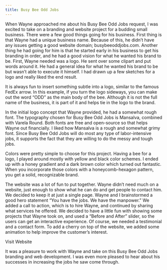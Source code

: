 ```yaml
---
title: Busy Bee Odd Jobs
---
```


When Wayne approached me about his Busy Bee Odd Jobs request, I was excited to take on a branding and website project for a budding small business. There were a few good things going for his business. First thing is that Wayne had a unique business name. Because of this, he didn’t have any issues getting a good website domain; busybeeoddjobs.com. Another thing he had going for him is that he started early in his business to get his branding in order, and he had a good vision for what he wanted his brand to be. First, Wayne needed was a logo. He sent over some clipart and put words around it. He had a general idea for what he wanted his brand to be but wasn’t able to execute it himself. I had drawn up a few sketches for a logo and really liked the end result.

<content-img src="/img/projects/busy-bee-odd-jobs/BBOJ-old-new.png" style="mix-blend-mode: multiply;"></content-img>

It is always fun to insert something subtle into a logo, similar to the famous FedEx arrow. In this example, if you turn the logo sideways, you can make out the word “ODD” as the main body of the bee. Although it is not the full name of the business, it is part of it and helps tie in the logo to the brand.

<content-img src="/img/projects/busy-bee-odd-jobs/BBOJ-odd.png" width="250"></content-img>

In the initial logo concept that Wayne provided, he had a somewhat rough font. The typography chosen for Busy Bee Odd Jobs is Mansalva, combined with Varela Round. Both fonts are free and open-source so that helps Wayne out financially. I liked how Mansalva is a rough and somewhat grimy font. Since Busy Bee Odd Jobs will do most any type of labor-intensive jobs, it supports the fact that they are willing to do the messy and tough jobs.

<content-img src="/img/projects/busy-bee-odd-jobs/BBOJ-fonts.png" width="400"></content-img>

Colors were pretty simple to choose for this project. Having a bee for a logo, I played around mostly with yellow and black color schemes. I ended up with a honey gradient and a dark brown color which turned out fantastic. When you incorporate those colors with a honeycomb-hexagon pattern, you get a solid, recognizable brand.

<content-img src="/img/projects/busy-bee-odd-jobs/BBOJ-colors.png" width="400"></content-img>

The website was a lot of fun to put together. Wayne didn’t need much on a website, just enough to show what he can do and get people to contact him. We decided to keep it at just a single page. Wayne and I brainstormed a good hero statement “You have the jobs. We have the manpower.” We added a call to action, which is to hire Wayne, and continued by sharing what services he offered. We decided to have a little fun with showing some projects that Wayne took on, and used a “Before and After” slider, so the users can get an interactive experience. Of course, we needed a testimonial and a contact form. To add a cherry on top of the website, we added some animation to help improve the customer’s interest.

<content-img src="/img/projects/busy-bee-odd-jobs/BBOJ-screenshot.png"></content-img>

<p class="text-center">
  <b-btn href="https://busybeeoddjobs.com/" target="_blank">Visit Website</b-btn>
</p>

It was a pleasure to work with Wayne and take on this Busy Bee Odd Jobs branding and web development. I was even more pleased to hear about his successes in increasing the jobs he saw come through.
